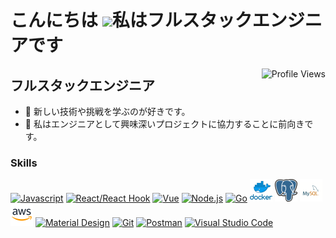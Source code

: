 こんにちは ![](https://user-images.githubusercontent.com/18350557/176309783-0785949b-9127-417c-8b55-ab5a4333674e.gif)私はフルスタックエンジニアです
============================================================================================================================
<img src="https://komarev.com/ghpvc/?username=epitt92&label=PROFILE+VIEWS" alt="Profile Views" align="right">

フルスタックエンジニア
-----------------

* 🧠  新しい技術や挑戦を学ぶのが好きです。
* 🤝  私はエンジニアとして興味深いプロジェクトに協力することに前向きです。

### Skills

<p align="left">
<a href="#" target="_blank" rel="noreferrer"><img src="https://raw.githubusercontent.com/danielcranney/readme-generator/main/public/icons/skills/javascript-colored.svg" width="36" height="36" alt="Javascript" /></a>
<a href="#" target="_blank" rel="noreferrer"><img src="https://raw.githubusercontent.com/danielcranney/readme-generator/main/public/icons/skills/react-colored.svg" width="36" height="36" alt="React/React Hook" /></a>
<a href="#" target="_blank" rel="noreferrer"><img src="https://raw.githubusercontent.com/danielcranney/readme-generator/main/public/icons/skills/vuejs-colored.svg" width="36" height="36" alt="Vue" /></a>
<a href="#" target="_blank" rel="noreferrer"><img src="https://raw.githubusercontent.com/danielcranney/readme-generator/main/public/icons/skills/nodejs-colored.svg" width="36" height="36" alt="Node.js" /></a>
<a href="#" target="_blank" rel="noreferrer"><img src="https://camo.githubusercontent.com/986d3fca196ad0a51e3a269e90a65109ca59a252b99cb8670f4883d07568ce2e/68747470733a2f2f63646e2e6a7364656c6976722e6e65742f6e706d2f73696d706c652d69636f6e734076332f69636f6e732f676f2e737667" width="36" height="36" alt="Go" /></a>
<a href="#" target="_blank" rel="noreferrer"><img src="https://raw.githubusercontent.com/github/explore/80688e429a7d4ef2fca1e82350fe8e3517d3494d/topics/docker/docker.png" width="36" height="36" alt="Docker" /></a>
  <a href="#" target="_blank" rel="noreferrer"><img src="https://raw.githubusercontent.com/github/explore/80688e429a7d4ef2fca1e82350fe8e3517d3494d/topics/postgresql/postgresql.png" width="36" height="36" alt="Postgres" /></a>
   <a href="#" target="_blank" rel="noreferrer"><img src="https://raw.githubusercontent.com/github/explore/80688e429a7d4ef2fca1e82350fe8e3517d3494d/topics/mysql/mysql.png" width="36" height="36" alt="mysql" /></a>
   <a href="#" target="_blank" rel="noreferrer"><img src="https://raw.githubusercontent.com/github/explore/fbceb94436312b6dacde68d122a5b9c7d11f9524/topics/aws/aws.png" width="36" height="36" alt="AWS" /></a>
<a href="#"><img alt="Material Design" src="https://img.shields.io/badge/Material%20Design-0081CB.svg?logo=material-design&logoColor=white" width="36" height="36"></a>
<a href="#"><img alt="Git" src="https://img.shields.io/badge/Git-F05033.svg?logo=git&logoColor=white" width="36" height="36"></a>
<a href="#"><img alt="Postman" src="https://img.shields.io/badge/Postman-FF6C37?logo=postman&logoColor=white" width="36" height="36"></a>
<a href="#"><img alt="Visual Studio Code" src="https://img.shields.io/badge/Visual%20Studio%20Code-0078d7.svg?logo=visual-studio-code&logoColor=white" width="36" height="36"></a>


